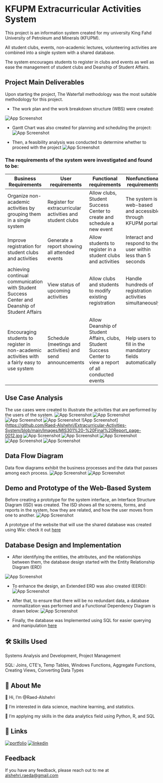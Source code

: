 
# KFUPM Extracurricular Activities System

 This project is an information system created for my university King Fahd University of Petroleum and Minerals (KFUPM).
 
  All student clubs, events, non-academic lectures, volunteering activities are combined into a single system with a shared database.
  
   The system encourages students to register in clubs and events as well as ease the management of student clubs and Deanship of Student Affairs. 
## Project Main Deliverables

Upon starting the project, The Waterfall methodology was the most suitable methodology for this project.
- The work plan and the work breakdown structure (WBS) were created: 

![App Screenshot](https://github.com/Raed-Alshehri/Extracurricular-Activities-System/blob/main/Images/WBS.jpg)

- Gantt Chart was also created for planning and scheduling the project:
![App Screenshot](https://github.com/Raed-Alshehri/Extracurricular-Activities-System/blob/main/Images/Gantt.jpg)

- Then, a feasibility analysis was conducted to determine whether to proceed with the project
![App Screenshot](https://github.com/Raed-Alshehri/Extracurricular-Activities-System/blob/main/Images/Feasability.jpg)

### The requirements of the system were investigated and found to be:


| Business Requirements  |  User requirements  | Functional requirements  |  Nonfunctional requirements |
|---|---|---|---|
| Organize non-academic activities by grouping them in a single system  |  Register for extracurricular activities and student clubs |  Allow clubs, Student Success Center to create and schedule a new event | The system is web-based and accessible through KFUPM portal  |
|  Improve registration for student clubs and activities | Generate a report showing all attended events  |  Allow students to register in a student clubs and activities |  Interact and respond to the user within less than 5 seconds |
|  achieving continual communication with Student Success Center and Deanship of Student Affairs | View status of upcoming activities  |  Allow clubs and students to modify existing registration | Handle hundreds of registration activities simultaneously  |
| Encouraging students to register in non-academic activities with a fairly easy to use system  |  Schedule (meetings and activities) and send announcements | Allow Deanship of Student Affairs, clubs, Student Success Center to view a report of all conducted events  | Help users to fill in the mandatory fields automatically  |



## Use Case Analysis
The use cases were created to illustrate the activities that are performed by the users of the system.
![App Screenshot](https://github.com/Raed-Alshehri/Extracurricular-Activities-System/blob/main/Images/MIS301%20-%20Final%20Report_page-0008.jpg)
![App Screenshot](https://github.com/Raed-Alshehri/Extracurricular-Activities-System/blob/main/Images/MIS301%20-%20Final%20Report_page-0009.jpg)
![App Screenshot](https://github.com/Raed-Alshehri/Extracurricular-Activities-System/blob/main/Images/MIS301%20-%20Final%20Report_page-0010.jpg)
![App Screenshot](https://github.com/Raed-Alshehri/Extracurricular-Activities-System/blob/main/Images/MIS301%20-%20Final%20Report_page-0011.jpg)
![App Screenshot](https://github.com/Raed-Alshehri/Extracurricular-Activities-System/blob/main/Images/MIS301%20-%20Final%20Report_page-0012.jpg
![App Screenshot](https://github.com/Raed-Alshehri/Extracurricular-Activities-System/blob/main/Images/MIS301%20-%20Final%20Report_page-0013.jpg)
![App Screenshot](https://github.com/Raed-Alshehri/Extracurricular-Activities-System/blob/main/Images/MIS301%20-%20Final%20Report_page-0014.jpg)
![App Screenshot](https://github.com/Raed-Alshehri/Extracurricular-Activities-System/blob/main/Images/MIS301%20-%20Final%20Report_page-0015.jpg)
![App Screenshot](https://github.com/Raed-Alshehri/Extracurricular-Activities-System/blob/main/Images/MIS301%20-%20Final%20Report_page-0016.jpg)
![App Screenshot](https://github.com/Raed-Alshehri/Extracurricular-Activities-System/blob/main/Images/MIS301%20-%20Final%20Report_page-0017.jpg)



## Data Flow Diagram
Data flow diagrams exhibit the business processes and the data that passes among each process. 
![App Screenshot](https://github.com/Raed-Alshehri/Extracurricular-Activities-System/blob/main/Images/MIS301%20-%20Final%20Report_page-0018.jpg)
![App Screenshot](https://github.com/Raed-Alshehri/Extracurricular-Activities-System/blob/main/Images/MIS301%20-%20Final%20Report_page-0019.jpg)




## Demo and Prototype of the Web-Based System

Before creating a prototype for the system interface, an Interface Structure Diagram (ISD) was created.
The ISD shows all the screens, forms, and reports in the system, how they are related, and how the user moves from one to another. 
![App Screenshot](https://github.com/Raed-Alshehri/Extracurricular-Activities-System/blob/main/Images/MIS301%20-%20Final%20Report_page-0020.jpg)

A prototype of the website that will use the shared database was created using Wix:
check it out [here](https://alshehriraeda.wixsite.com/extracurricular)






## Database Design and Implementation

- After identifying the entities, the attributes, and the relationships between them, the database design started with the Entity Relationship Diagram (ERD)

![App Screenshot](https://github.com/Raed-Alshehri/Extracurricular-Activities-System/blob/main/Images/ERD.jpg)

- To enhance the design, an Extended ERD was also created (EERD):
![App Screenshot](https://github.com/Raed-Alshehri/Extracurricular-Activities-System/blob/main/Images/EERD.jpg)

- After that, to ensure that there will be no redundant data, a database normailization was performed and a Functional Dependency Diagram is drawn below: 
![App Screenshot](https://github.com/Raed-Alshehri/Extracurricular-Activities-System/blob/main/Images/FDD.jpg)
 
- Finally, the database was Implemented using SQL for easier querying and manipulation [here](https://github.com/Raed-Alshehri/Extracurricular-Activities-System/blob/main/Extracurricular%20Activities%20Database.sql)

## 🛠 Skills Used
Systems Analysis and Development, Project Management

SQL: Joins, CTE's, Temp Tables, Windows Functions, Aggregate Functions, Creating Views, Converting Data Types
## 🚀 About Me
👋 Hi, I’m @Raed-Alshehri

👀 I’m interested in data science, machine learning, and statistics.

🌱 I’m applying my skills in the data analytics field using Python, R, and SQL


## 🔗 Links
[![portfolio](https://img.shields.io/badge/my_portfolio-000?style=for-the-badge&logo=ko-fi&logoColor=white)](https://raed-alshehri.github.io/RaedAlshehri.github.io/)
[![linkedin](https://img.shields.io/badge/linkedin-0A66C2?style=for-the-badge&logo=linkedin&logoColor=white)](https://www.linkedin.com/in/raedalshehri/)


## Feedback

If you have any feedback, please reach out to me at alshehri.raeda@gmail.com
